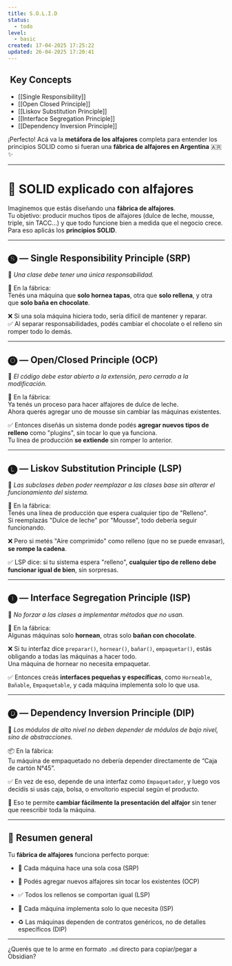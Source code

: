 ```yaml
---
title: S.O.L.I.D
status:
  - todo
level:
  - basic
created: 17-04-2025 17:25:22
updated: 26-04-2025 17:20:41
---
```


##  Key Concepts
- [[Single Responsibility]]
- [[Open Closed Principle]]
- [[Liskov Substitution Principle]]
- [[Interface Segregation Principle]]
- [[Dependency Inversion Principle]]

¡Perfecto! Acá va la **metáfora de los alfajores** completa para entender los principios SOLID como si fueran una **fábrica de alfajores en Argentina** 🇦🇷✨

---

# 🧁 SOLID explicado con alfajores

Imaginemos que estás diseñando una **fábrica de alfajores**.  
Tu objetivo: producir muchos tipos de alfajores (dulce de leche, mousse, triple, sin TACC…) y que todo funcione bien a medida que el negocio crece. Para eso aplicás los **principios SOLID**.

---

## 🅢 — **Single Responsibility Principle (SRP)**

🧠 _Una clase debe tener una única responsabilidad._

🔧 En la fábrica:  
Tenés una máquina que **solo hornea tapas**, otra que **solo rellena**, y otra que **solo baña en chocolate**.

❌ Si una sola máquina hiciera todo, sería difícil de mantener y reparar.  
✅ Al separar responsabilidades, podés cambiar el chocolate o el relleno sin romper todo lo demás.

---

## 🅞 — **Open/Closed Principle (OCP)**

🧠 _El código debe estar abierto a la extensión, pero cerrado a la modificación._

🍫 En la fábrica:  
Ya tenés un proceso para hacer alfajores de dulce de leche.  
Ahora querés agregar uno de mousse sin cambiar las máquinas existentes.

✅ Entonces diseñás un sistema donde podés **agregar nuevos tipos de relleno** como "plugins", sin tocar lo que ya funciona.  
Tu línea de producción **se extiende** sin romper lo anterior.

---

## 🅛 — **Liskov Substitution Principle (LSP)**

🧠 _Las subclases deben poder reemplazar a las clases base sin alterar el funcionamiento del sistema._

🥄 En la fábrica:  
Tenés una línea de producción que espera cualquier tipo de "Relleno".  
Si reemplazás "Dulce de leche" por "Mousse", todo debería seguir funcionando.

❌ Pero si metés "Aire comprimido" como relleno (que no se puede envasar), **se rompe la cadena**.

✅ LSP dice: si tu sistema espera "relleno", **cualquier tipo de relleno debe funcionar igual de bien**, sin sorpresas.

---

## 🅘 — **Interface Segregation Principle (ISP)**

🧠 _No forzar a las clases a implementar métodos que no usan._

🥇 En la fábrica:  
Algunas máquinas solo **hornean**, otras solo **bañan con chocolate**.

❌ Si tu interfaz dice `preparar()`, `hornear()`, `bañar()`, `empaquetar()`, estás obligando a todas las máquinas a hacer todo.  
Una máquina de hornear no necesita empaquetar.

✅ Entonces creás **interfaces pequeñas y específicas**, como `Horneable`, `Bañable`, `Empaquetable`, y cada máquina implementa solo lo que usa.

---

## 🅓 — **Dependency Inversion Principle (DIP)**

🧠 _Los módulos de alto nivel no deben depender de módulos de bajo nivel, sino de abstracciones._

📦 En la fábrica:  
Tu máquina de empaquetado no debería depender directamente de “Caja de cartón N°45”.

✅ En vez de eso, depende de una interfaz como `Empaquetador`, y luego vos decidís si usás caja, bolsa, o envoltorio especial según el producto.

🔁 Eso te permite **cambiar fácilmente la presentación del alfajor** sin tener que reescribir toda la máquina.

---

## 🧠 Resumen general

Tu **fábrica de alfajores** funciona perfecto porque:

- 🔧 Cada máquina hace una sola cosa (SRP)
    
- 🧩 Podés agregar nuevos alfajores sin tocar los existentes (OCP)
    
- ✅ Todos los rellenos se comportan igual (LSP)
    
- 🔄 Cada máquina implementa solo lo que necesita (ISP)
    
- ♻️ Las máquinas dependen de contratos genéricos, no de detalles específicos (DIP)
    

---

¿Querés que te lo arme en formato `.md` directo para copiar/pegar a Obsidian?